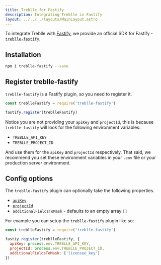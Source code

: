 ```yaml
---
title: Treblle for Fastify
description: Integrating Treblle in Fastify
layout: ../../../layouts/MainLayout.astro
---
```


To integrate Treblle with [Fastify](https://fastify.io), we provide an official SDK for Fastify - [`treblle-fastify`](https://github.com/Treblle/treblle-fastify).

## Installation

```sh
npm i treblle-fastify --save
```

## Register treblle-fastify
`treblle-fastify` is a Fastify plugin, so you need to register it.

```js
const treblleFastify = require('treblle-fastify')

fastify.register(treblleFastify)
```

Notice you are not providing your `apiKey` and `projectId`, this is because `treblle-fastify` will look for the following environment variables:

* `TREBLLE_API_KEY`
* `TREBLLE_PROJECT_ID`

And use them for the `apiKey` and `projectId` respectively. That said, we recommend you set these environment variables in your `.env` file or your production server environment.

## Config options
The `treblle-fastify` plugin can optionally take the following properties.

* [`apiKey`](/en/dashboard#accessing-your-api-key)
* [`projectId`](/en/dashboard/projects#project-id)
* `additionalFieldsToMask` - defaults to an empty array `[]`

For example you can setup the `treblle-fastify` plugin like so:

```js
const treblleFastify = require('treblle-fastify')

fastiy.register(treblleFastify, {
  apiKey: process.env.TREBLLE_API_KEY,
  projectId: process.env.TREBLLE_PROJECT_ID,
  additionalFieldsToMask: ['licensee_key']
})
```
